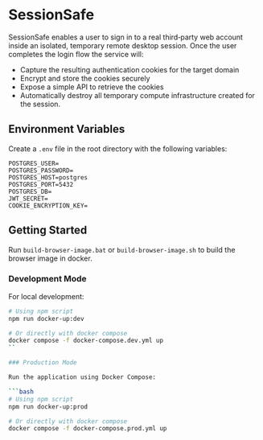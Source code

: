 # SessionSafe

SessionSafe enables a user to sign in to a real third‑party web account inside an isolated, temporary remote desktop session. Once the user completes the login flow the service will:

*   Capture the resulting authentication cookies for the target domain
*   Encrypt and store the cookies securely
*   Expose a simple API to retrieve the cookies
*   Automatically destroy all temporary compute infrastructure created for the session.

## Environment Variables

Create a `.env` file in the root directory with the following variables:

```
POSTGRES_USER=
POSTGRES_PASSWORD=
POSTGRES_HOST=postgres
POSTGRES_PORT=5432
POSTGRES_DB=
JWT_SECRET=
COOKIE_ENCRYPTION_KEY=
```

## Getting Started

Run `build-browser-image.bat` or `build-browser-image.sh` to build the browser image in docker.

### Development Mode

For local development:

```bash
# Using npm script
npm run docker-up:dev

# Or directly with docker compose
docker compose -f docker-compose.dev.yml up
``

### Production Mode 

Run the application using Docker Compose:

```bash
# Using npm script
npm run docker-up:prod

# Or directly with docker compose
docker compose -f docker-compose.prod.yml up
```

